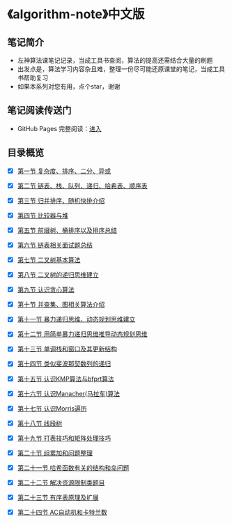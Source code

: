 # 《algorithm-note》中文版

## 笔记简介

* 左神算法课笔记记录，当成工具书查阅，算法的提高还需结合大量的刷题
* 出发点是，算法学习内容杂且难，整理一份尽可能还原课堂的笔记，当成工具书帮助复习
* 如果本系列对您有用，点个star，谢谢

## 笔记阅读传送门

- GitHub Pages 完整阅读：[进入](https://dairongpeng.github.io/algorithm-note/)

## 目录概览

- [x] [第一节 复杂度、排序、二分、异或](https://dairongpeng.github.io/algorithm-note/01)
- [x] [第二节 链表、栈、队列、递归、哈希表、顺序表](https://dairongpeng.github.io/algorithm-note/02)
- [x] [第三节 归并排序、随机快排介绍](https://dairongpeng.github.io/algorithm-note/03)
- [x] [第四节 比较器与堆](https://dairongpeng.github.io/algorithm-note/04)
- [x] [第五节 前缀树、桶排序以及排序总结](https://dairongpeng.github.io/algorithm-note/05)
- [x] [第六节 链表相关面试题总结](https://dairongpeng.github.io/algorithm-note/06)
- [x] [第七节 二叉树基本算法](https://dairongpeng.github.io/algorithm-note/07)
- [x] [第八节 二叉树的递归思维建立](https://dairongpeng.github.io/algorithm-note/08)
- [x] [第九节 认识贪心算法](https://dairongpeng.github.io/algorithm-note/09)
- [x] [第十节 并查集、图相关算法介绍](https://dairongpeng.github.io/algorithm-note/10)
- [x] [第十一节 暴力递归思维、动态规划思维建立](https://dairongpeng.github.io/algorithm-note/11)
- [x] [第十二节 用简单暴力递归思维推导动态规划思维](https://dairongpeng.github.io/algorithm-note/12)
- [x] [第十三节 单调栈和窗口及其更新结构](https://dairongpeng.github.io/algorithm-note/13)
- [x] [第十四节 类似斐波那契数列的递归](https://dairongpeng.github.io/algorithm-note/14)
- [x] [第十五节 认识KMP算法与bfprt算法](https://dairongpeng.github.io/algorithm-note/15)
- [x] [第十六节 认识Manacher(马拉车)算法](https://dairongpeng.github.io/algorithm-note/16)
- [x] [第十七节 认识Morris遍历](https://dairongpeng.github.io/algorithm-note/17)
- [x] [第十八节 线段树](https://dairongpeng.github.io/algorithm-note/18)
- [x] [第十九节 打表技巧和矩阵处理技巧](https://dairongpeng.github.io/algorithm-note/19)
- [x] [第二十节 组累加和问题整理](https://dairongpeng.github.io/algorithm-note/20)
- [x] [第二十一节 哈希函数有关的结构和岛问题](https://dairongpeng.github.io/algorithm-note/21)
- [x] [第二十二节 解决资源限制类题目](https://dairongpeng.github.io/algorithm-note/22)
- [x] [第二十三节 有序表原理及扩展](https://dairongpeng.github.io/algorithm-note/23)
- [x] [第二十四节 AC自动机和卡特兰数](https://dairongpeng.github.io/algorithm-note/23)



